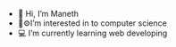 - 👋 Hi, I’m Maneth 
- ⚙️I’m interested in to computer science 
- 💻 I’m currently learning web developing 
                               
